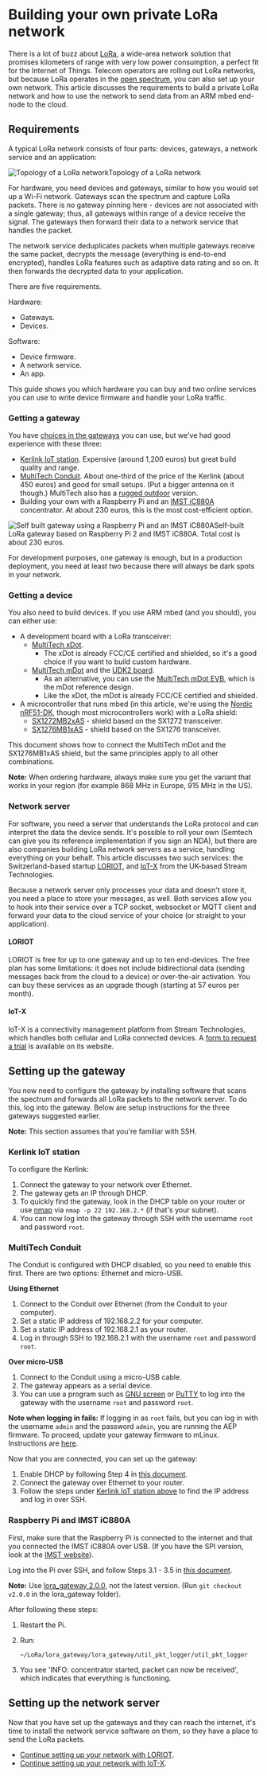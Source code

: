 # Building your own private LoRa network

There is a lot of buzz about [LoRa](https://www.lora-alliance.org), a wide-area network solution that promises kilometers of range with very low power consumption, a perfect fit for the Internet of Things. Telecom operators are rolling out LoRa networks, but because LoRa operates in the [open spectrum](https://en.wikipedia.org/wiki/ISM_band), you can also set up your own network. This article discusses the requirements to build a private LoRa network and how to use the network to send data from an ARM mbed end-node to the cloud.

## Requirements

A typical LoRa network consists of four parts: devices, gateways, a network service and an application:

<span class="images">![Topology of a LoRa network](assets/lora1.png)<span>Topology of a LoRa network</span></span>

For hardware, you need devices and gateways, similar to how you would set up a Wi-Fi network. Gateways scan the spectrum and capture LoRa packets. There is no gateway pinning here - devices are not associated with a single gateway; thus, all gateways within range of a device receive the signal. The gateways then forward their data to a network service that handles the packet.

The network service deduplicates packets when multiple gateways receive the same packet, decrypts the message (everything is end-to-end encrypted), handles LoRa features such as adaptive data rating and so on. It then forwards the decrypted data to your application.

There are five requirements.

Hardware:

* Gateways.
* Devices.

Software:

* Device firmware.
* A network service.
* An app.

This guide shows you which hardware you can buy and two online services you can use to write device firmware and handle your LoRa traffic.

### Getting a gateway

You have [choices in the gateways](https://www.loriot.io/gateways.html) you can use, but we've had good experience with these three:

* [Kerlink IoT station](http://www.kerlink.fr/en/products/lora-iot-station-2/lora-iot-station-868-mhz). Expensive (around 1,200 euros) but great build quality and range.
* [MultiTech Conduit](http://www.multitech.com/brands/multiconnect-conduit). About one-third of the price of the Kerlink (about 450 euros) and good for small setups. (Put a bigger antenna on it though.) MultiTech also has a [rugged outdoor](http://www.multitech.com/brands/multiconnect-conduit-ip67) version.
* Building your own with a Raspberry Pi and an [IMST iC880A](http://webshop.imst.de/catalogsearch/result/?q=iC880A) concentrator. At about 230 euros, this is the most cost-efficient option.

<span class="images">![Self built gateway using a Raspberry Pi and an IMST iC880A](assets/lora5.jpg)<span>Self-built LoRa gateway based on Raspberry Pi 2 and IMST iC880A. Total cost is about 230 euros.</span></span>

For development purposes, one gateway is enough, but in a production deployment, you need at least two because there will always be dark spots in your network.

### Getting a device

You also need to build devices. If you use ARM mbed (and you should), you can either use:

* A development board with a LoRa transceiver:
    * [MultiTech xDot](https://developer.mbed.org/platforms/MTS-xDot-L151CC/).
        * The xDot is already FCC/CE certified and shielded, so it's a good choice if you want to build custom hardware.
    * [MultiTech mDot](https://developer.mbed.org/platforms/MTS-mDot-F411/) and the [UDK2 board](http://www.digikey.com/product-detail/en/multi-tech-systems-inc/MTUDK2-ST-MDOT/591-1278-ND/5247463).
        * As an alternative, you can use the [MultiTech mDot EVB](https://developer.mbed.org/platforms/mdotevb/), which is the mDot reference design.
        * Like the xDot, the mDot is already FCC/CE certified and shielded.
* A microcontroller that runs mbed (in this article, we're using the [Nordic nRF51-DK](https://developer.mbed.org/platforms/Nordic-nRF51-DK/), though most microcontrollers work) with a LoRa shield:
    * [SX1272MB2xAS](https://developer.mbed.org/components/SX1272MB2xAS/) - shield based on the SX1272 transceiver.
    * [SX1276MB1xAS](https://developer.mbed.org/components/SX1276MB1xAS/) - shield based on the SX1276 transceiver.

This document shows how to connect the MultiTech mDot and the SX1276MB1xAS shield, but the same principles apply to all other combinations.

<span class="notes">**Note:** When ordering hardware, always make sure you get the variant that works in your region (for example 868 MHz in Europe, 915 MHz in the US).</span>

### Network server

For software, you need a server that understands the LoRa protocol and can interpret the data the device sends. It's possible to roll your own (Semtech can give you its reference implementation if you sign an NDA), but there are also companies building LoRa network servers as a service, handling everything on your behalf. This article discusses two such services: the Switzerland-based startup [LORIOT](https://loriot.io), and [IoT-X](http://iot-x.com) from the UK-based Stream Technologies.

Because a network server only processes your data and doesn't store it, you need a place to store your messages, as well. Both services allow you to hook into their service over a TCP socket, websocket or MQTT client and forward your data to the cloud service of your choice (or straight to your application).

#### LORIOT

LORIOT is free for up to one gateway and up to ten end-devices. The free plan has some limitations: it does not include bidirectional data (sending messages back from the cloud to a device) or over-the-air activation. You can buy these services as an upgrade though (starting at 57 euros per month).

#### IoT-X

IoT-X is a connectivity management platform from Stream Technologies, which handles both cellular and LoRa connected devices. A [form to request a trial](http://iot-x.com/iotx/) is available on its website.

## Setting up the gateway

You now need to configure the gateway by installing software that scans the spectrum and forwards all LoRa packets to the network server. To do this, log into the gateway. Below are setup instructions for the three gateways suggested earlier.

<span class="notes">**Note:** This section assumes that you're familiar with SSH.</span>

### Kerlink IoT station

To configure the Kerlink:

1. Connect the gateway to your network over Ethernet.
1. The gateway gets an IP through DHCP.
1. To quickly find the gateway, look in the DHCP table on your router or use [nmap](http://nmap.org) via `nmap -p 22 192.168.2.*` (if that's your subnet).
1. You can now log into the gateway through SSH with the username `root` and password `root`.

### MultiTech Conduit

The Conduit is configured with DHCP disabled, so you need to enable this first. There are two options: Ethernet and micro-USB.

__Using Ethernet__

1. Connect to the Conduit over Ethernet (from the Conduit to your computer).
1. Set a static IP address of 192.168.2.2 for your computer.
1. Set a static IP address of 192.168.2.1 as your router.
1. Log in through SSH to 192.168.2.1 with the username `root` and password `root`.


__Over micro-USB__

1. Connect to the Conduit using a micro-USB cable.
1. The gateway appears as a serial device.
1. You can use a program such as [GNU screen](https://www.gnu.org/software/screen/) or [PuTTY](http://putty.org) to log into the gateway with the username `root` and password `root`.

<span class="notes">**Note when logging in fails:** If logging in as `root` fails, but you can log in with the username `admin` and the password `admin`, you are running the AEP firmware. To proceed, update your gateway firmware to mLinux. Instructions are [here](http://www.multitech.net/developer/software/mlinux/using-mlinux/flashing-mlinux-firmware-for-conduit/).</span>

Now that you are connected, you can set up the gateway:

1.  Enable DHCP by following Step 4 in [this document](http://www.multitech.net/developer/software/mlinux/getting-started-with-conduit-mlinux/).
1. Connect the gateway over Ethernet to your router.
1. Follow the steps under [Kerlink IoT station above](#kerlink-iot-station) to find the IP address and log in over SSH.

### Raspberry Pi and IMST iC880A

First, make sure that the Raspberry Pi is connected to the internet and that you connected the IMST iC880A over USB. (If you have the SPI version, look at the [IMST website](http://www.wireless-solutions.de/products/radiomodules/ic880a)).

Log into the Pi over SSH, and follow Steps 3.1 - 3.5 in [this document](http://www.wireless-solutions.de/images/stories/downloads/Radio%20Modules/iC880A/iC880A_QuickStartGuide.pdf).

<span class="notes">**Note:** Use [lora_gateway 2.0.0](https://github.com/Lora-net/lora_gateway/releases/tag/v2.0.0), not the latest version. (Run `git checkout v2.0.0` in the lora_gateway folder).</span>

After following these steps:

1. Restart the Pi.
1. Run:

    ``~/LoRa/lora_gateway/lora_gateway/util_pkt_logger/util_pkt_logger``

1. You see 'INFO: concentrator started, packet can now be received', which indicates that everything is functioning.

## Setting up the network server

Now that you have set up the gateways and they can reach the internet, it's time to install the network service software on them, so they have a place to send the LoRa packets.

* [Continue setting up your network with LORIOT](loriot.md).
* [Continue setting up your network with IoT-X](iotx.md).